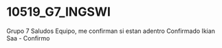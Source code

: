 # 10519_G7_INGSWI
Grupo 7
Saludos Equipo, me confirman si estan adentro
Confirmado
Ikian Saa - Confirmo

